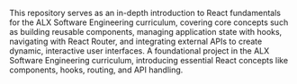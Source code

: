 This repository serves as an in-depth introduction to React fundamentals for the ALX Software Engineering curriculum, covering core concepts such as building reusable components, managing application state with hooks, navigating with React Router, and integrating external APIs to create dynamic, interactive user interfaces.
A foundational project in the ALX Software Engineering curriculum, introducing essential React concepts like components, hooks, routing, and API handling.

